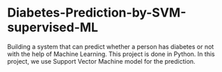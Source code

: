 # Diabetes-Prediction-by-SVM-supervised-ML
Building a system that can predict whether a person has diabetes or not with the help of Machine Learning. This project is done in Python. In this project, we use Support Vector Machine model for the prediction.

